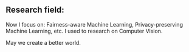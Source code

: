 ## Research field: 
Now I focus on: Fairness-aware Machine Learning, Privacy-preserving Machine Learning, etc. I used to research on Computer Vision.

May we create a better world.
